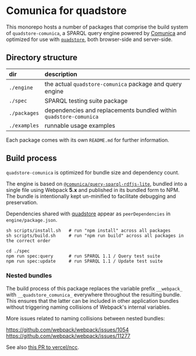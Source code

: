 
# Comunica for quadstore

This monorepo hosts a number of packages that comprise the build system of
`quadstore-comunica`, a SPARQL query engine powered by [Comunica][i1] and
optimized for use with [`quadstore`][i2], both browser-side and server-side. 

[i1]: https://comunica.dev
[i2]: https://www.npmjs.com/package/quadstore
[i3]: https://www.npmjs.com/package/@comunica/query-sparql-rdfjs-lite

## Directory structure

| dir          | description                                                       |
|:-------------|:------------------------------------------------------------------|
| `./engine`   | the actual `quadstore-comunica` package and query engine          |
| `./spec`     | SPARQL testing suite package                                      |
| `./packages` | dependencies and replacements bundled within `quadstore-comunica` |
| `./examples` | runnable usage examples                                           |

Each package comes with its own `README.md` for further information. 

## Build process

`quadstore-comunica` is optimized for bundle size and dependency count.

The engine is based on [`@comunica/query-sparql-rdfjs-lite`][i3], bundled
into a single file using Webpack **5.x** and published in its bundled form
to NPM. The bundle is intentionally kept un-minified to facilitate debugging
and preservation.

Dependencies shared with [quadstore][i2] appear as `peerDependencies` in 
`engine/package.json`.

```shell
sh scripts/install.sh   # run "npm install" across all packages
sh scripts/build.sh     # run "npm run build" across all packages in the correct order

cd ./spec
npm run spec:query      # run SPARQL 1.1 / Query test suite
npm run spec:update     # run SPARQL 1.1 / Update test suite
```

### Nested bundles

The build process of this package replaces the variable prefix `__webpack_` 
with `__quadstore_comunica_` everywhere throughout the resulting bundle.
This ensures that the latter can be included in other application bundles
without triggering naming collisions of Webpack's internal variables.

More issues related to naming collisions between nested bundles:

https://github.com/webpack/webpack/issues/1054
https://github.com/webpack/webpack/issues/11277

See also [this PR to vercel/ncc](https://github.com/vercel/ncc/pull/633).
